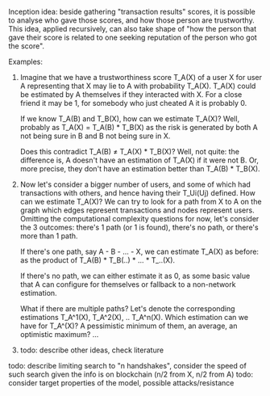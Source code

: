 Inception idea: beside gathering "transaction results" scores,
it is possible to analyse who gave those scores, and how those person are trustworthy.
This idea, applied recursively, can also take shape of
"how the person that gave their score is related to one seeking reputation of the person who got the score".

Examples:

1. Imagine that we have a trustworthiness score T_A(X) of a user X for user A
   representing that X may lie to A with probability T_A(X).
   T_A(X) could be estimated by A themselves if they interacted with X.
   For a close friend it may be 1, for somebody who just cheated A it is probably 0.

   If we know T_A(B) and T_B(X), how can we estimate T_A(X)? Well, probably as T_A(X) = T_A(B) * T_B(X)
   as the risk is generated by both A not being sure in B and B not being sure in X.

   Does this contradict T_A(B) ≠ T_A(X) * T_B(X)? Well, not quite: the difference is, A doesn't have
   an estimation of T_A(X) if it were not B. Or, more precise, they don't have an estimation better than T_A(B) * T_B(X).

2. Now let's consider a bigger number of users, and some of which had transactions with others,
   and hence having their T_Ui(Uj) defined. How can we estimate T_A(X)? We can try to look for a path
   from X to A on the graph which edges represent transactions and nodes represent users.
   Omitting the computational complexity questions for now, let's consider the 3 outcomes:
   there's 1 path (or 1 is found), there's no path, or there's more than 1 path.

   If there's one path, say A - B - ... - X, we can estimate T_A(X) as before: as the product of T_A(B) * T_B(..) * ... * T_..(X).

   If there's no path, we can either estimate it as 0, as some basic value that A can configure for themselves
   or fallback to a non-network estimation.

   What if there are multiple paths? Let's denote the corresponding estimations T_A^1(X), T_A^2(X), .. T_A^n(X).
   Which estimation can we have for T_A^(X)? A pessimistic minimum of them, an average, an optimistic maximum?
   ...

3. todo: describe other ideas, check literature

todo: describe limiting search to "n handshakes", consider the speed of such search given the info is on blockchain (n/2 from X, n/2 from A)
todo: consider target properties of the model, possible attacks/resistance

